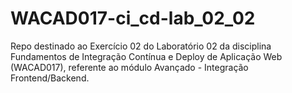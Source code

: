# WACAD017-ci_cd-lab_02_02
Repo destinado ao Exercício 02 do Laboratório 02 da disciplina Fundamentos de Integração Contínua e Deploy de Aplicação Web (WACAD017), referente ao módulo Avançado - Integração Frontend/Backend.
